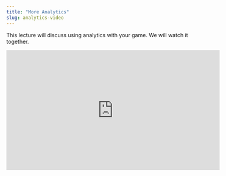 ```yaml
---
title: "More Analytics"
slug: analytics-video
---
```


This lecture will discuss using analytics with your game. We will watch it together.

<iframe width="560" height="315" src="https://www.youtube.com/embed/bV2hkHGj0vk" frameborder="0" allowfullscreen></iframe>
